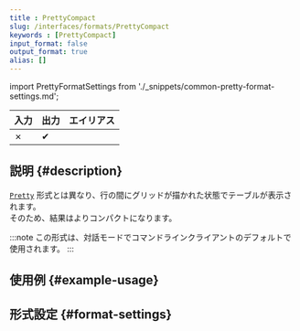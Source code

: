 ```yaml
---
title : PrettyCompact
slug: /interfaces/formats/PrettyCompact
keywords : [PrettyCompact]
input_format: false
output_format: true
alias: []
---
```


import PrettyFormatSettings from './_snippets/common-pretty-format-settings.md';

| 入力   | 出力   | エイリアス |
|-------|---------|-------|
| ✗     | ✔       |       |

## 説明 {#description}

[`Pretty`](./Pretty.md) 形式とは異なり、行の間にグリッドが描かれた状態でテーブルが表示されます。  
そのため、結果はよりコンパクトになります。

:::note
この形式は、対話モードでコマンドラインクライアントのデフォルトで使用されます。
:::

## 使用例 {#example-usage}

## 形式設定 {#format-settings}

<PrettyFormatSettings />
